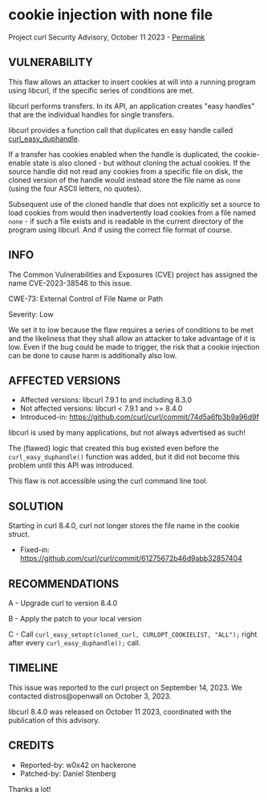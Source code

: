 cookie injection with none file
===============================

Project curl Security Advisory, October 11 2023 -
[Permalink](https://curl.se/docs/CVE-2023-38546.html)

VULNERABILITY
-------------

This flaw allows an attacker to insert cookies at will into a running program
using libcurl, if the specific series of conditions are met.

libcurl performs transfers. In its API, an application creates "easy handles"
that are the individual handles for single transfers.

libcurl provides a function call that duplicates en easy handle called
[curl_easy_duphandle](https://curl.se/libcurl/c/curl_easy_duphandle.html).

If a transfer has cookies enabled when the handle is duplicated, the
cookie-enable state is also cloned - but without cloning the actual
cookies. If the source handle did not read any cookies from a specific file on
disk, the cloned version of the handle would instead store the file name as
`none` (using the four ASCII letters, no quotes).

Subsequent use of the cloned handle that does not explicitly set a source to
load cookies from would then inadvertently load cookies from a file named
`none` - if such a file exists and is readable in the current directory of the
program using libcurl. And if using the correct file format of course.

INFO
----

The Common Vulnerabilities and Exposures (CVE) project has assigned the name
CVE-2023-38546 to this issue.

CWE-73: External Control of File Name or Path

Severity: Low

We set it to low because the flaw requires a series of conditions to be met
and the likeliness that they shall allow an attacker to take advantage of it
is low. Even if the bug could be made to trigger, the risk that a cookie
injection can be done to cause harm is additionally also low.

AFFECTED VERSIONS
-----------------

- Affected versions: libcurl 7.9.1 to and including 8.3.0
- Not affected versions: libcurl < 7.9.1 and >= 8.4.0
- Introduced-in: https://github.com/curl/curl/commit/74d5a6fb3b9a96d9f

libcurl is used by many applications, but not always advertised as such!

The (flawed) logic that created this bug existed even before the
`curl_easy_duphandle()` function was added, but it did not become this problem
until this API was introduced.

This flaw is not accessible using the curl command line tool.

SOLUTION
------------

Starting in curl 8.4.0, curl not longer stores the file name in the cookie struct.

- Fixed-in: https://github.com/curl/curl/commit/61275672b46d9abb32857404

RECOMMENDATIONS
--------------

 A - Upgrade curl to version 8.4.0

 B - Apply the patch to your local version

 C - Call `curl_easy_setopt(cloned_curl, CURLOPT_COOKIELIST, "ALL");` right
     after every `curl_easy_duphandle();` call.

TIMELINE
--------

This issue was reported to the curl project on September 14, 2023. We contacted
distros@openwall on October 3, 2023.

libcurl 8.4.0 was released on October 11 2023, coordinated with the
publication of this advisory.

CREDITS
-------

- Reported-by: w0x42 on hackerone
- Patched-by: Daniel Stenberg

Thanks a lot!
